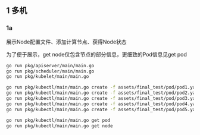 ## 1    多机

### 1a
展示Node配置⽂件、添加计算节点、获得Node状态

为了便于展示，get node仅包含节点的部分信息，更细致的Pod信息见get pod

```bash
go run pkg/apiserver/main/main.go
go run pkg/scheduler/main/main.go
go run pkg/kubelet/main/main.go

go run pkg/kubectl/main/main.go create -f assets/final_test/pod/pod1.yaml
go run pkg/kubectl/main/main.go create -f assets/final_test/pod/pod2.yaml
go run pkg/kubectl/main/main.go create -f assets/final_test/pod/pod3.yaml
go run pkg/kubectl/main/main.go create -f assets/final_test/pod/pod4.yaml
go run pkg/kubectl/main/main.go create -f assets/final_test/pod/pod5.yaml

go run pkg/kubectl/main/main.go get pod
go run pkg/kubectl/main/main.go get node
```